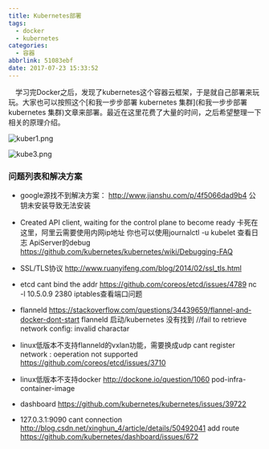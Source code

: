 ```yaml
---
title: Kubernetes部署
tags:
  - docker
  - kubernetes
categories:
  - 容器
abbrlink: 51083ebf
date: 2017-07-23 15:33:52
---
```


&emsp;学习完Docker之后，发现了kubernetes这个容器云框架，于是就自己部署来玩玩。大家也可以按照这个[和我一步步部署 kubernetes 集群](和我一步步部署 kubernetes 集群)文章来部署。最近在这里花费了大量的时间，之后希望整理一下相关的原理介绍。


![kuber1.png](http://7xrxif.com1.z0.glb.clouddn.com/2017723-kube-kuber1.png)


![kube3.png](http://7xrxif.com1.z0.glb.clouddn.com/2017723-kube-kube3.png)



### 问题列表和解决方案
- google源找不到解决方案：
http://www.jianshu.com/p/4f5066dad9b4
公钥未安装导致无法安装
- Created API client, waiting for the control plane to become ready
卡死在这里，阿里云需要使用内网ip地址 你也可以使用journalctl -u kubelet 查看日志
ApiServer的debug https://github.com/kubernetes/kubernetes/wiki/Debugging-FAQ
- SSL/TLS协议
http://www.ruanyifeng.com/blog/2014/02/ssl_tls.html
- etcd cant bind the addr
https://github.com/coreos/etcd/issues/4789
nc -l 10.5.0.9 2380
iptables查看端口问题
- flanneld
https://stackoverflow.com/questions/34439659/flannel-and-docker-dont-start
flanneld 启动/kubernetes 没有找到
//fail to retrieve network config: invalid charactar
- linux低版本不支持flanneld的vxlan功能，需要换成udp 
cant register network : oeperation not supported
https://github.com/coreos/etcd/issues/3710

- linux低版本不支持docker
http://dockone.io/question/1060
pod-infra-container-image
- dashboard
https://github.com/kubernetes/kubernetes/issues/39722
- 127.0.3.1:9090 cant connection
http://blog.csdn.net/xinghun_4/article/details/50492041
add route
https://github.com/kubernetes/dashboard/issues/672
